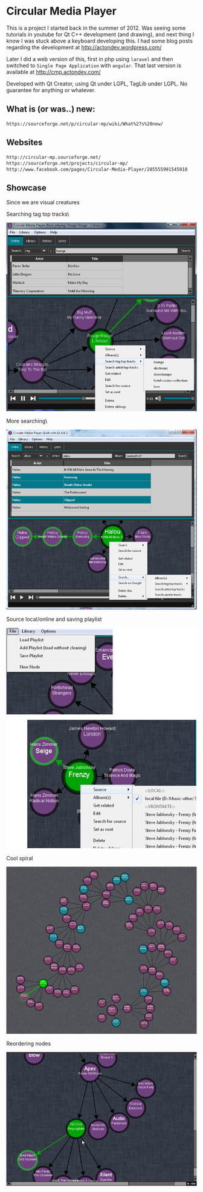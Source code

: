 # Circular Media Player

This is a project I started back in the summer of 2012. Was seeing some tutorials in youtube for Qt C++ development (and drawing), and next thing I know I was stuck above a keyboard developing this. I had some blog posts regarding the development at http://actondev.wordpress.com/

Later I did a web version of this, first in  php using `laravel` and then switched to `Single Page Application` with `angular`. That last version is available at http://cmp.actondev.com/

Developed with Qt Creator, using Qt under LGPL, TagLib under LGPL.
No guarantee for anything or whatever.

## What is (or was..) new:
	https://sourceforge.net/p/circular-mp/wiki/What%27s%20new/

## Websites
	http://circular-mp.sourceforge.net/
	https://sourceforge.net/projects/circular-mp/
	http://www.facebook.com/pages/Circular-Media-Player/285555991545018
			
## Showcase
Since we are visual creatures

Searching tag top tracks\

![Searching tag top tracks](img/cmp_0-9-1.png)

More searching\

![More search](img/cmp_0-9-4-3.png)

Source local/online and saving playlist

![Source local/online and saving playlist](img/cmp_0-91.png)

Cool spiral

![Cool spiral](img/cmp_spiral.png)

Reordering nodes

![Reordering nodes](img/reorder_children.gif)
